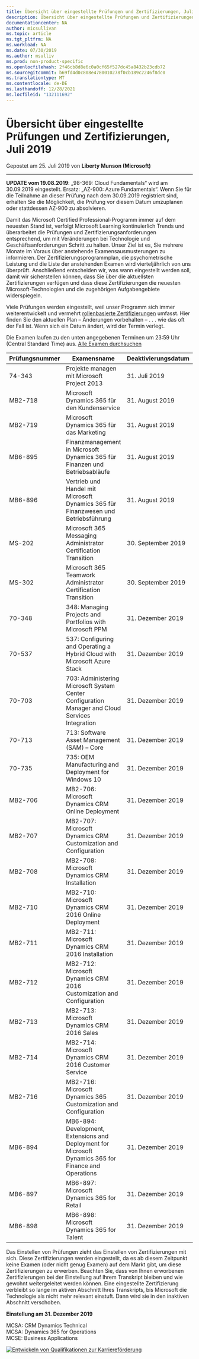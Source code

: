 ```yaml
---
title: Übersicht über eingestellte Prüfungen und Zertifizierungen, Juli 2019 | Microsoft-Dokumentation
description: Übersicht über eingestellte Prüfungen und Zertifizierungen, Juli 2019
documentationcenter: NA
author: micsullivan
ms.topic: article
ms.tgt_pltfrm: NA
ms.workload: NA
ms.date: 07/30/2019
ms.author: msulliv
ms.prod: non-product-specific
ms.openlocfilehash: 2f46cb8d8e6c0a0cf65f527dc45a8432b23cdb72
ms.sourcegitcommit: b69fd4d0c808e4780010278f0cb189c2246f8dc0
ms.translationtype: MT
ms.contentlocale: de-DE
ms.lasthandoff: 12/28/2021
ms.locfileid: "132111692"
---
```

# <a name="exam-and-certification-retirement-roundup-july-2019"></a>Übersicht über eingestellte Prüfungen und Zertifizierungen, Juli 2019

Gepostet am 25. Juli 2019 von **Liberty Munson (Microsoft)**

___

**UPDATE vom 19.08.2019**: „98-369: Cloud Fundamentals“ wird am 30.09.2019 eingestellt. Ersatz: „AZ-900: Azure Fundamentals“. Wenn Sie für die Teilnahme an dieser Prüfung nach dem 30.09.2019 registriert sind, erhalten Sie die Möglichkeit, die Prüfung vor diesem Datum umzuplanen oder stattdessen AZ-900 zu absolvieren.

Damit das Microsoft Certified Professional-Programm immer auf dem neuesten Stand ist, verfolgt Microsoft Learning kontinuierlich Trends und überarbeitet die Prüfungen und Zertifizierungsanforderungen entsprechend, um mit Veränderungen bei Technologie und Geschäftsanforderungen Schritt zu halten. Unser Ziel ist es, Sie mehrere Monate im Voraus über anstehende Examensausmusterungen zu informieren. Der Zertifizierungsprogrammplan, die psychometrische Leistung und die Liste der anstehenden Examen wird vierteljährlich von uns überprüft. Anschließend entscheiden wir, was wann eingestellt werden soll, damit wir sicherstellen können, dass Sie über die aktuellsten Zertifizierungen verfügen und dass diese Zertifizierungen die neuesten Microsoft-Technologien und die zugehörigen Aufgabengebiete widerspiegeln.

Viele Prüfungen werden eingestellt, weil unser Programm sich immer weiterentwickelt und vermehrt [rollenbasierte Zertifizierungen](https://www.microsoft.com/en-us/learning/community-blog-post.aspx?BlogId=8&Id=375159) umfasst. Hier finden Sie den aktuellen Plan – Änderungen vorbehalten – . . . wie das oft der Fall ist. Wenn sich ein Datum ändert, wird der Termin verlegt.

Die Examen laufen zu den unten angegebenen Terminen um 23:59 Uhr (Central Standard Time) aus. [Alle Examen durchsuchen](https://www.microsoft.com/learning/exam-list.aspx)

| Prüfungsnummer | Examensname | Deaktivierungsdatum | Ersatzprüfung  |
| --- | --- | --- | --- |
| 74-343 | Projekte managen mit Microsoft Project 2013 | 31. Juli 2019 |  |
| MB2-718 | Microsoft Dynamics 365 für den Kundenservice | 31. August 2019 | MB-230 |
| MB2-719 | Microsoft Dynamics 365 für das Marketing | 31. August 2019 | MB-220 |
| MB6-895 | Finanzmanagement in Microsoft Dynamics 365 für Finanzen und Betriebsabläufe | 31. August 2019 | MB-310 |
| MB6-896 | Vertrieb und Handel mit Microsoft Dynamics 365 für Finanzwesen und Betriebsführung | 31. August 2019 | MB-330 |
| MS-202 | Microsoft 365 Messaging Administrator Certification Transition | 30. September 2019 | MS-200, MS-201 |
| MS-302 | Microsoft 365 Teamwork Administrator Certification Transition | 30. September 2019 | MS-300, MS-301 |
| 70-348 | 348: Managing Projects and Portfolios with Microsoft PPM | 31. Dezember 2019 |  |
| 70-537 | 537: Configuring and Operating a Hybrid Cloud with Microsoft Azure Stack | 31. Dezember 2019 |  |
| 70-703 | 703: Administering Microsoft System Center Configuration Manager and Cloud Services Integration | 31. Dezember 2019 |  |
| 70-713 | 713: Software Asset Management (SAM) – Core | 31. Dezember 2019 |  |
| 70-735 | 735: OEM Manufacturing and Deployment for Windows 10 | 31. Dezember 2019 |  |
| MB2-706 | MB2-706: Microsoft Dynamics CRM Online Deployment | 31. Dezember 2019 |  |
| MB2-707 | MB2-707: Microsoft Dynamics CRM Customization and Configuration | 31. Dezember 2019 |  |
| MB2-708 | MB2-708: Microsoft Dynamics CRM Installation | 31. Dezember 2019 |  |
| MB2-710 | MB2-710: Microsoft Dynamics CRM 2016 Online Deployment | 31. Dezember 2019 |  |
| MB2-711 | MB2-711: Microsoft Dynamics CRM 2016 Installation | 31. Dezember 2019 |  |
| MB2-712 | MB2-712: Microsoft Dynamics CRM 2016 Customization and Configuration | 31. Dezember 2019 |  |
| MB2-713 | MB2-713: Microsoft Dynamics CRM 2016 Sales | 31. Dezember 2019 |  |
| MB2-714 | MB2-714: Microsoft Dynamics CRM 2016 Customer Service | 31. Dezember 2019 |  |
| MB2-716 | MB2-716: Microsoft Dynamics 365 Customization and Configuration | 31. Dezember 2019 | MB-200 |
| MB6-894 | MB6-894: Development, Extensions and Deployment for Microsoft Dynamics 365 for Finance and Operations | 31. Dezember 2019 | MB-300 |
| MB6-897 | MB6-897: Microsoft Dynamics 365 for Retail | 31. Dezember 2019 |  |
| MB6-898 | MB6-898: Microsoft Dynamics 365 for Talent | 31. Dezember 2019 |  |


Das Einstellen von Prüfungen zieht das Einstellen von Zertifizierungen mit sich. Diese Zertifizierungen werden eingestellt, da es ab diesem Zeitpunkt keine Examen (oder nicht genug Examen) auf dem Markt gibt, um diese Zertifizierungen zu erwerben. Beachten Sie, dass von Ihnen erworbenen Zertifizierungen bei der Einstellung auf Ihrem Transkript bleiben und wie gewohnt weitergeleitet werden können. Eine eingestellte Zertifizierung verbleibt so lange im aktiven Abschnitt Ihres Transkripts, bis Microsoft die Technologie als nicht mehr relevant einstuft. Dann wird sie in den inaktiven Abschnitt verschoben.

**Einstellung am 31. Dezember 2019**

MCSA: CRM Dynamics Technical   
MCSA: Dynamics 365 for Operations  
MCSE: Business Applications

[![Entwickeln von Qualifikationen zur Karriereförderung](images/microsoft-certified-banner.png)](https://www.microsoft.com/learning/azure-training-certification.aspx?WT.icid=mva_bnr_lexawareness_usen_asi_rightrail_oct2017)
